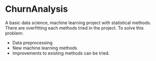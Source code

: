 # ChurnAnalysis
A basic data science, machine learning project with statistical methods.
There are overfitting each methods tried in the project.
To solve this problem:
  - Data preprocessing
  - New machine learning methods
  - Improvements to existing methods
can be tried.
